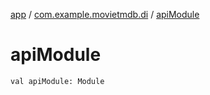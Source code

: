 [app](../index.md) / [com.example.movietmdb.di](index.md) / [apiModule](./api-module.md)

# apiModule

`val apiModule: Module`